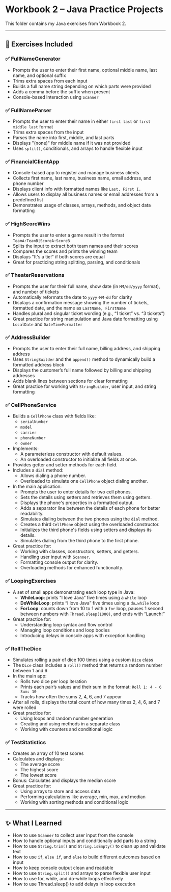 # Workbook 2 – Java Practice Projects

This folder contains my Java exercises from Workbook 2.  

---

## 📘 Exercises Included

### ✅ FullNameGenerator
- Prompts the user to enter their first name, optional middle name, last name, and optional suffix
- Trims extra spaces from each input
- Builds a full name string depending on which parts were provided
- Adds a comma before the suffix when present
- Console-based interaction using `Scanner`

### ✅ FullNameParser
- Prompts the user to enter their name in either `first last` or `first middle last` format
- Trims extra spaces from the input
- Parses the name into first, middle, and last parts
- Displays "(none)" for middle name if it was not provided
- Uses `split()`, conditionals, and arrays to handle flexible input

### ✅ FinancialClientApp
- Console-based app to register and manage business clients
- Collects first name, last name, business name, email address, and phone number
- Displays client info with formatted names like `Last, First I.`
- Allows users to display all business names or email addresses from a predefined list
- Demonstrates usage of classes, arrays, methods, and object data formatting

### ✅ HighScoreWins
- Prompts the user to enter a game result in the format `TeamA:TeamB|ScoreA:ScoreB`
- Splits the input to extract both team names and their scores
- Compares the scores and prints the winning team
- Displays "It's a tie!" if both scores are equal
- Great for practicing string splitting, parsing, and conditionals

### ✅ TheaterReservations
- Prompts the user for their full name, show date (in `MM/dd/yyyy` format), and number of tickets
- Automatically reformats the date to `yyyy-MM-dd` for clarity
- Displays a confirmation message showing the number of tickets, formatted date, and the name as `LastName, FirstName`
- Handles plural and singular ticket wording (e.g., “1 ticket” vs. “3 tickets”)
- Great practice for string manipulation and Java date formatting using `LocalDate` and `DateTimeFormatter`

### ✅ AddressBuilder
- Prompts the user to enter their full name, billing address, and shipping address
- Uses `StringBuilder` and the `append()` method to dynamically build a formatted address block
- Displays the customer’s full name followed by billing and shipping addresses
- Adds blank lines between sections for clear formatting
- Great practice for working with `StringBuilder`, user input, and string formatting

### ✅ CellPhoneService
- Builds a `CellPhone` class with fields like:
  - `serialNumber`
  - `model`
  - `carrier`
  - `phoneNumber`
  - `owner`
- Implements:
  - A parameterless constructor with default values.
  - An overloaded constructor to initialize all fields at once.
- Provides getter and setter methods for each field.
- Includes a `dial` method:
  - Allows dialing a phone number.
  - Overloaded to simulate one `CellPhone` object dialing another.
- In the main application:
  - Prompts the user to enter details for two cell phones.
  - Sets the details using setters and retrieves them using getters.
  - Displays the phone's properties in a formatted output.
  - Adds a separator line between the details of each phone for better readability.
  - Simulates dialing between the two phones using the `dial` method.
  - Creates a third `CellPhone` object using the overloaded constructor.
  - Initializes the third phone's fields using setters and displays its details.
  - Simulates dialing from the third phone to the first phone.
- Great practice for:
  - Working with classes, constructors, setters, and getters.
  - Handling user input with `Scanner`.
  - Formatting console output for clarity.
  - Overloading methods for enhanced functionality.

### ✅ LoopingExercises
- A set of small apps demonstrating each loop type in Java:
  - **WhileLoop**: prints “I love Java” five times using a `while` loop  
  - **DoWhileLoop**: prints “I love Java” five times using a `do…while` loop  
  - **ForLoop**: counts down from 10 to 1 with a `for` loop, pauses 1 second between numbers with `Thread.sleep(1000)`, and ends with “Launch!”  
- Great practice for:
  - Understanding loop syntax and flow control  
  - Managing loop conditions and loop bodies  
  - Introducing delays in console apps with exception handling
 
### ✅ RollTheDice
- Simulates rolling a pair of dice 100 times using a custom `Dice` class
- The `Dice` class includes a `roll()` method that returns a random number between 1 and 6
- In the main app:
  - Rolls two dice per loop iteration
  - Prints each pair’s values and their sum in the format: `Roll 1: 4 - 6 Sum: 10`
  - Tracks how often the sums 2, 4, 6, and 7 appear
- After all rolls, displays the total count of how many times 2, 4, 6, and 7 were rolled
- Great practice for:
  - Using loops and random number generation
  - Creating and using methods in a separate class
  - Working with counters and conditional logic

### ✅ TestStatistics
- Creates an array of 10 test scores
- Calculates and displays:
  - The average score
  - The highest score
  - The lowest score
- Bonus: Calculates and displays the median score
- Great practice for:
  - Using arrays to store and access data
  - Performing calculations like average, min, max, and median
  - Working with sorting methods and conditional logic

---

## ✨ What I Learned
- How to use `Scanner` to collect user input from the console
- How to handle optional inputs and conditionally add parts to a string
- How to use `String.trim()` and `String.isEmpty()` to clean up and validate text
- How to use `if`, `else if`, and `else` to build different outcomes based on input
- How to keep console output clean and readable
- How to use `String.split()` and arrays to parse flexible user input
- How to use for, while, and do-while loops effectively
- How to use Thread.sleep() to add delays in loop execution



